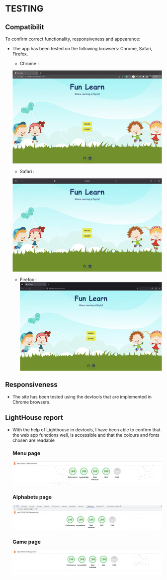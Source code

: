 # TESTING


## Compatibilit

To confirm correct functionality, responsiveness and appearance:
- The app has been tested on the following browsers: Chrome, Safari, Firefox.

    - Chrome :

    ![chrome browser](./documents/chrome.png)

    - Safari :

    ![safari browser](./documents/safari.png)

    - Firefox :
    ![firefox browser](./documents/firefox.png)

 ## Responsiveness

 - The site has been tested using the devtools that are implemented in Chrome browsers.


## LightHouse report
- With the help of Lighthouse in devtools, I have been able to confirm that the web app functions well, is accessible and that the colours and fonts chosen are readable
    ### Menu page

  ![menu page lighthouse](documents/lighthouse_index.png)

   ### Alphabets page

  ![response page lighthouse](documents/lighthouse_alphabets.png)
     ### Game page

  ![response page lighthouse](documents/lighthouse_game.png)